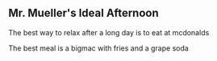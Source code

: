 ## Mr. Mueller's Ideal Afternoon

The best way to relax after a long day is to eat at mcdonalds

The best meal is a bigmac with fries and a grape soda